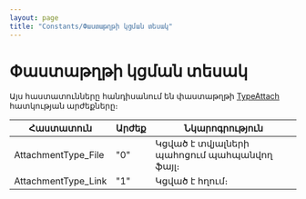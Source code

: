 ```yaml
---
layout: page
title: "Constants/Փաստաթղթի կցման տեսակ"
---
```



# Փաստաթղթի կցման տեսակ

Այս հաստատունները հանդիսանում են փաստաթղթի [TypeAttach](../Functions/AsAttachment/TypeAttach.md) հատկության արժեքները։

| Հաստատուն | Արժեք | Նկարոգրություն |
|--|--|--|
| AttachmentType_File | "0" | Կցված է տվյալների պահոցում պահպանվող ֆայլ։ |
| AttachmentType_Link | "1" | Կցված է հղում։ |
